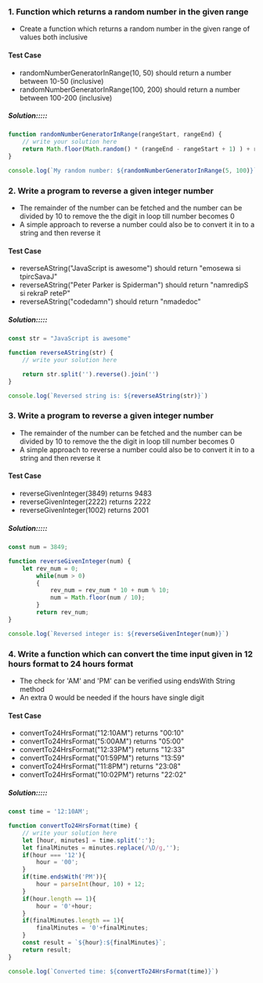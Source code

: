 ### 1. Function which returns a random number in the given range
- Create a function which returns a random number in the given range of values both inclusive

#### Test Case
- randomNumberGeneratorInRange(10, 50) should return a number between 10-50 (inclusive)
- randomNumberGeneratorInRange(100, 200) should return a number between 100-200 (inclusive)

##### Solution:::::
```js
function randomNumberGeneratorInRange(rangeStart, rangeEnd) {
	// write your solution here
	return Math.floor(Math.random() * (rangeEnd - rangeStart + 1) ) + rangeStart;
}

console.log(`My random number: ${randomNumberGeneratorInRange(5, 100)}`)
```

### 2. Write a program to reverse a given integer number
- The remainder of the number can be fetched and the number can be divided by 10 to remove the the digit in loop till number becomes 0
- A simple approach to reverse a number could also be to convert it in to a string and then reverse it

#### Test Case
- reverseAString("JavaScript is awesome") should return "emosewa si tpircSavaJ"
- reverseAString("Peter Parker is Spiderman") should return "namredipS si rekraP reteP"
- reverseAString("codedamn") should return "nmadedoc"
##### Solution:::::
```js
const str = "JavaScript is awesome"

function reverseAString(str) {
    // write your solution here

    return str.split('').reverse().join('')
}

console.log(`Reversed string is: ${reverseAString(str)}`)

```

### 3. Write a program to reverse a given integer number
- The remainder of the number can be fetched and the number can be divided by 10 to remove the the digit in loop till number becomes 0
- A simple approach to reverse a number could also be to convert it in to a string and then reverse it
#### Test Case
- reverseGivenInteger(3849) returns 9483
- reverseGivenInteger(2222) returns 2222
- reverseGivenInteger(1002) returns 2001
##### Solution:::::
```js
const num = 3849;

function reverseGivenInteger(num) {
    let rev_num = 0;
        while(num > 0)
        {
            rev_num = rev_num * 10 + num % 10;
            num = Math.floor(num / 10);
        }
        return rev_num;
}

console.log(`Reversed integer is: ${reverseGivenInteger(num)}`)

```
### 4. Write a function which can convert the time input given in 12 hours format to 24 hours format
- The check for 'AM' and 'PM' can be verified using endsWith String method
- An extra 0 would be needed if the hours have single digit
#### Test Case
- convertTo24HrsFormat("12:10AM") returns "00:10"
- convertTo24HrsFormat("5:00AM") returns "05:00"
- convertTo24HrsFormat("12:33PM") returns "12:33"
- convertTo24HrsFormat("01:59PM") returns "13:59"
- convertTo24HrsFormat("11:8PM") returns "23:08"
- convertTo24HrsFormat("10:02PM") returns "22:02"
##### Solution:::::
```js
const time = '12:10AM';

function convertTo24HrsFormat(time) {
    // write your solution here
    let [hour, minutes] = time.split(':');
    let finalMinutes = minutes.replace(/\D/g,'');
    if(hour === '12'){
        hour = '00';
    }
    if(time.endsWith('PM')){
        hour = parseInt(hour, 10) + 12;
    }
    if(hour.length == 1){
        hour = '0'+hour;
    }
    if(finalMinutes.length == 1){
        finalMinutes = '0'+finalMinutes;
    }
    const result = `${hour}:${finalMinutes}`;
    return result;
}

console.log(`Converted time: ${convertTo24HrsFormat(time)}`)

```
